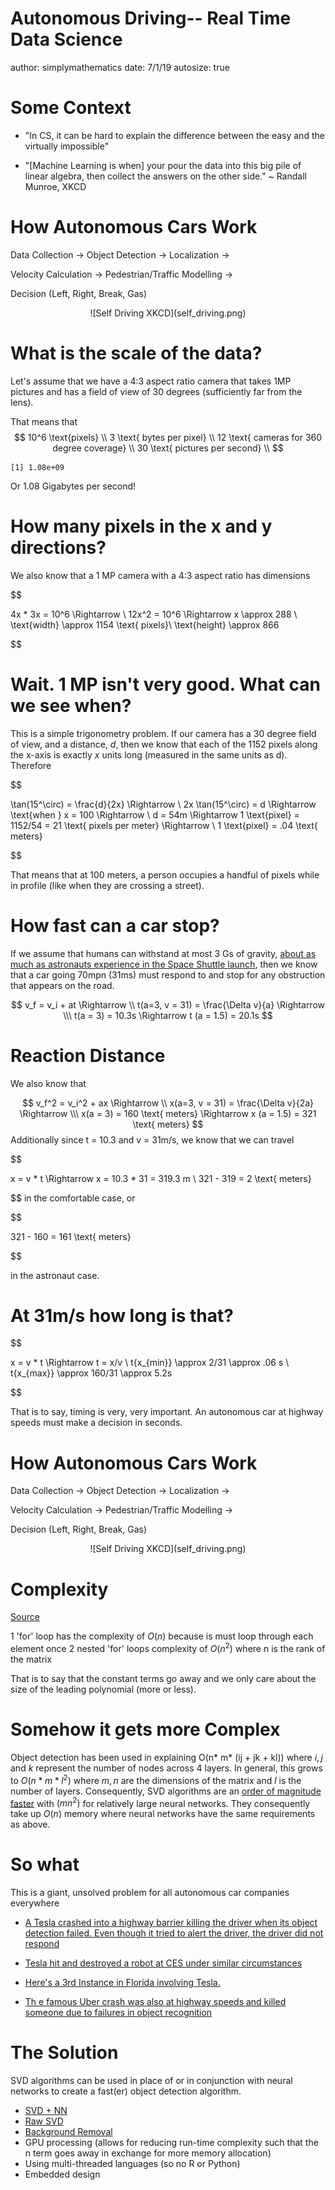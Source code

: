 Autonomous Driving-- Real Time Data Science
========================================================
author: simplymathematics
date: 7/1/19
autosize: true

Some Context
=========================================================

- "In CS, it can be hard to explain the difference between the easy and the virtually impossible" 

- "[Machine Learning is when] your pour the data into this big pile of linear algebra, then collect the answers on the other side." ~ Randall Munroe, XKCD

How Autonomous Cars Work
========================================================

Data Collection $\rightarrow$ Object Detection $\rightarrow$ Localization $\rightarrow$ 

Velocity Calculation $\rightarrow$  Pedestrian/Traffic Modelling $\rightarrow$ 

Decision (Left, Right, Break, Gas)


<center> ![Self Driving XKCD](self_driving.png) </center>





What is the scale of the data?
========================================================

Let's assume that we have a 4:3 aspect ratio camera that takes 1MP pictures and has a field of view of 30 degrees (sufficiently far from the lens). 

That means that
$$
10^6 \text{pixels} \\
3 \text{ bytes per pixel} \\
12 \text{ cameras for 360 degree coverage} \\
30 \text{ pictures per second} \\
$$


```
[1] 1.08e+09
```

Or 1.08 Gigabytes per second!

How many pixels in the x and y directions?
=======================================================
We also know that a 1 MP camera with a 4:3 aspect ratio has dimensions

$$

4x * 3x = 10^6 \Rightarrow \\
12x^2 = 10^6 \Rightarrow x \approx 288 \\
\text{width} \approx 1154 \text{ pixels}\\
\text{height} \approx 866

$$

Wait. 1 MP isn't very good. What can we see when?
========================================================
This is a simple trigonometry problem. If our camera has a 30 degree field of view, and a distance, $d$, then we know that each of the 1152 pixels along the x-axis is exactly $x$ units long (measured in the same units as d). Therefore

$$

\tan(15^\circ) = \frac{d}{2x} \Rightarrow \\
2x \tan(15^\circ) = d \Rightarrow 
\text{when } x = 100 \Rightarrow \\
d = 54m \Rightarrow 
1 \text{pixel} = 1152/54 = 21 \text{ pixels per meter} \Rightarrow \\
1 \text{pixel} = .04 \text{ meters}

$$

That means that at 100 meters, a person occupies a handful of pixels while in profile (like when they are crossing a street). 

How fast can a car stop?
========================================================
If we assume that humans can withstand at most 3 Gs of gravity, [about as much as astronauts experience in the Space Shuttle launch](https://www.cnbc.com/id/100959733), then we know that
a car going 70mpn (31ms) must respond to and stop for any obstruction that appears on the road.


$$
v_f = v_i + at \Rightarrow \\
t(a=3, v = 31) = \frac{\Delta v}{a} \Rightarrow \\\
t(a = 3) = 10.3s \Rightarrow
t (a = 1.5) = 20.1s
$$


Reaction Distance
==========================================================
We also know that

$$
v_f^2 = v_i^2 + ax \Rightarrow \\
x(a=3, v = 31) = \frac{\Delta v}{2a} \Rightarrow \\\
x(a = 3) = 160 \text{ meters} \Rightarrow 
x (a = 1.5) = 321 \text{ meters}
$$
Additionally since t = 10.3 and v = 31m/s, we know that we can travel

$$

x = v * t \Rightarrow 
x = 10.3 * 31 = 319.3 m \\
321 - 319 = 2 \text{ meters}

$$
in the comfortable case, or

$$

321 - 160 = 161 \text{ meters}

$$

in the astronaut case.





At 31m/s how long is that?
=========================================

$$

x = v * t \Rightarrow t = x/v \\
t{x_{min}} \approx 2/31 \approx .06 s \\
t{x_{max}} \approx 160/31 \approx 5.2s

$$

That is to say, timing is very, very important. An autonomous car at highway speeds must make a decision in seconds.


How Autonomous Cars Work
========================================================

Data Collection $\rightarrow$ Object Detection $\rightarrow$ Localization $\rightarrow$ 

Velocity Calculation $\rightarrow$  Pedestrian/Traffic Modelling $\rightarrow$ 

Decision (Left, Right, Break, Gas)

<center> ![Self Driving XKCD](self_driving.png) </center>



Complexity
============================================================

[Source](https://ai.stackexchange.com/questions/5728/what-is-the-time-complexity-for-training-a-neural-network-using-back-propagation)

1 'for' loop has the complexity of $O(n)$ because is must loop through each element once
2 nested 'for' loops complexity of $O(n^2)$ where n is the rank of the matrix

That is to say that the constant terms go away and we only care about the size of the leading polynomial (more or less). 


Somehow it gets more Complex
================================================================
Object detection has been used in explaining  O(n* m* (ij + jk + kl))
where $i, j \text{ and } k$ represent the  number of nodes across 4 layers. In general, this grows to $O(n*m*l^2)$ where $m, n$ are the dimensions of the matrix and $l$ is the number of layers. Consequently, SVD algorithms are an [order of magnitude faster](http://rakaposhi.eas.asu.edu/s01-cse494-mailarchive/msg00028.html) with $(mn^2)$ for relatively large neural networks. They consequently take up $O(n)$ memory where neural networks have the same requirements as above. 




So what
===================================================================

This is a giant, unsolved problem for all autonomous car companies everywhere

- [A Tesla crashed into a highway barrier killing the driver when its object detection failed. Even though it tried to alert the driver, the driver did not respond](https://techcrunch.com/2019/05/01/tesla-sued-in-wrongful-death-lawsuit-that-alleges-autopilot-caused-crash/?guccounter=1&guce_referrer_us=aHR0cHM6Ly93d3cuZ29vZ2xlLmNvbS8&guce_referrer_cs=sfuyKjPp67RP5YAPrMmpqg)

- [Tesla hit and destroyed a robot at CES under similar circumstances](https://www.independent.co.uk/life-style/gadgets-and-tech/news/tesla-robot-crash-self-driving-car-promobot-putin-ces-2019-las-vegas-elon-musk-a8718866.html)

- [Here's a 3rd Instance in Florida involving Tesla.](https://www.wired.com/story/teslas-latest-autopilot-death-looks-like-prior-crash/)

- [Th e famous Uber crash was also at highway speeds and killed someone due to failures in object recognition](https://www.engadget.com/2018/05/07/uber-crash-reportedly-caused-by-software-that-ignored-objects-in/?guccounter=1&guce_referrer=aHR0cHM6Ly93d3cuZ29vZ2xlLmNvbS8&guce_referrer_sig=AQAAADhao-YTk9C4lHgo9Me_0hYFgzPfScdQ4C5L9zYYSTaxHKEQqMi_NshN3grQIo3eAKHjMPIsnFAeIuGvyiQX7aoUwE9ZR6LsrV_TlbCPabQsUknQx3IlNdsLXrVLxLMRXpLSLVI9VeRfqqxCLnGWM_0842psLfYNFJHgDk2FWsQ2)

The Solution
=====================================================================

SVD algorithms can be used in place of or in conjunction with neural networks to create a fast(er) object detection algorithm.

- [SVD + NN](https://ieeexplore.ieee.org/dAocument/7464858)
- [Raw SVD](https://www.math.cuhk.edu.hk/~lmlui/CaoSVDintro.pdf)
- [Background Removal](https://github.com/carriexu24/Background-Removal-with-SVD)
- GPU processing (allows for reducing run-time complexity such that the n term goes away in exchange for more memory allocation)
- Using multi-threaded languages (so no R or Python)
- Embedded design
